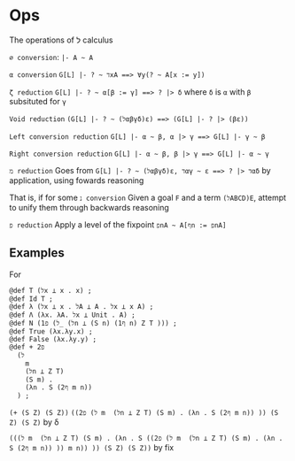 # Ops

The operations of ל calculus

`∅ conversion`:
`|- A ~ A`

`α conversion`
`G[L] |- ? ~ דxA ==> ∀y(? ~ A[x := y])`

`ζ reduction`
`G[L] |- ? ~ α[β := γ] ==> ? |> δ` where `δ` is `α` with `β` subsituted for `γ`

`Void reduction`
`(G[L] |- ? ~ (לαβγδ)ε) ==> (G[L] |- ? |> (βε))`

`Left conversion reduction`
`G[L] |- α ~ β, α |> γ ==> G[L] |- γ ~ β`

`Right conversion reduction`
`G[L] |- α ~ β, β |> γ ==> G[L] |- α ~ γ`

`מ reduction`
Goes from `G[L] |- ? ~ (לαβγδ)ε, דαγ ~ ε ==> ? |> דαδ` by application, using fowards reasoning

That is, if for some
`נ conversion`
Given a goal `F` and a term `(לABCD)E`, attempt to unify them through backwards reasoning

`פ reduction`
Apply a level of the fixpoint
`פnA ~ A[ףn := פnA]`

## Examples

For

```
@def T (לx ⊥ x . x) ;
@def Id T ;
@def λ (לx ⊥ x . לA ⊥ A . לx ⊥ x A) ;
@def Λ (λx. λA. לx ⊥ Unit . A) ;
@def N (פ1 (ל_ (לn ⊥ (S n) (ף1 n) Z T ))) ;
@def True (λx.λy.x) ;
@def False (λx.λy.y) ;
@def + פ2
  (ל
    m
    (לn ⊥ Z T)
    (S m) .
    (λn . S (ף2 m n))
  ) ;
```

`(+ (S Z) (S Z))`
`((פ2 (ל
    m 
    (לn ⊥ Z T)
    (S m) .
    (λn . S (ף2 m n))
  )) (S Z) (S Z)` by δ

`(((ל
    m 
    (לn ⊥ Z T)
    (S m) .
    (λn . S ((פ2 (ל
    m 
    (לn ⊥ Z T)
    (S m) .
    (λn . S (ף2 m n))
  )) m n))
  )) (S Z) (S Z))` by fix
